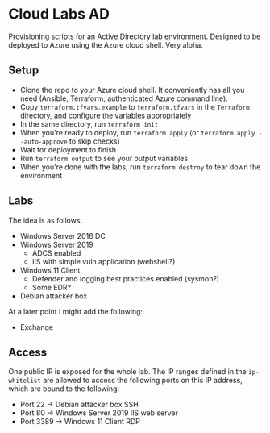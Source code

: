 # Cloud Labs AD

Provisioning scripts for an Active Directory lab environment. Designed to be deployed to Azure using the Azure cloud shell. Very alpha.

## Setup

- Clone the repo to your Azure cloud shell. It conveniently has all you need (Ansible, Terraform, authenticated Azure command line).
- Copy `terraform.tfvars.example` to `terraform.tfvars` in the `Terraform` directory, and configure the variables appropriately
- In the same directory, run `terraform init`
- When you're ready to deploy, run `terraform apply` (or `terraform apply --auto-approve` to skip checks)
- Wait for deployment to finish
- Run `terraform output` to see your output variables
- When you're done with the labs, run `terraform destroy` to tear down the environment

## Labs

The idea is as follows:

- Windows Server 2016 DC
- Windows Server 2019
    - ADCS enabled
    - IIS with simple vuln application (webshell?)
- Windows 11 Client
    - Defender and logging best practices enabled (sysmon?)
    - Some EDR?
- Debian attacker box

At a later point I might add the following:
- Exchange

## Access

One public IP is exposed for the whole lab. The IP ranges defined in the `ip-whitelist` are allowed to access the following ports on this IP address, which are bound to the following:

- Port 22   -> Debian attacker box SSH
- Port 80   -> Windows Server 2019 IIS web server
- Port 3389 -> Windows 11 Client RDP